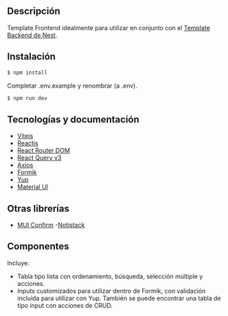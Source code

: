 ## Descripción

Template Frontend idealmente para utilizar en conjunto con el [Template Backend de Nest](https://github.com/DesarrolloCipo/backend-template).


## Instalación

```bash
$ npm install
```
Completar .env.example y renombrar (a .env).

```bash
$ npm run dev
```


## Tecnologías y documentación

- [Vitejs](https://vitejs.dev/)
- [Reactjs](https://react.dev/)
- [React Router DOM](https://reactrouter.com/en/main)
- [React Query v3](https://tanstack.com/query/v3/docs/react/overview)
- [Axios](https://axios-http.com/)
- [Formik](https://formik.org/)
- [Yup](https://www.npmjs.com/package/yup)
- [Material UI](https://mui.com/material-ui/getting-started/overview/)


## Otras librerías

- [MUI Confirm](https://www.npmjs.com/package/material-ui-confirm)
-[Notistack](https://notistack.com/getting-started)

## Componentes

Incluye:
- Tabla tipo lista con ordenamiento, búsqueda, selección múltiple y acciones.
- Inputs customizados para utilizar dentro de Formik, con validación incluida para utilizar con Yup. También se puede encontrar una tabla de tipo input con acciones de CRUD.